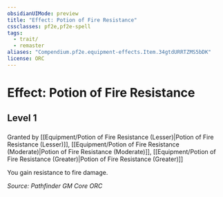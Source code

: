 ```yaml
---
obsidianUIMode: preview
title: "Effect: Potion of Fire Resistance"
cssclasses: pf2e,pf2e-spell
tags:
  - trait/
  - remaster
aliases: "Compendium.pf2e.equipment-effects.Item.34gtdURRTZMS5bDK"
license: ORC
---
```

# Effect: Potion of Fire Resistance
## Level 1
### 






Granted by [[Equipment/Potion of Fire Resistance (Lesser)|Potion of Fire Resistance (Lesser)]], [[Equipment/Potion of Fire Resistance (Moderate)|Potion of Fire Resistance (Moderate)]], [[Equipment/Potion of Fire Resistance (Greater)|Potion of Fire Resistance (Greater)]]

You gain resistance to fire damage.

*Source: Pathfinder GM Core*
*ORC*